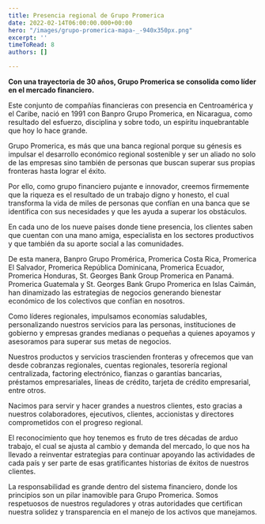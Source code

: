 ```yaml
---
title: Presencia regional de Grupo Promerica
date: 2022-02-14T06:00:00.000+00:00
hero: "/images/grupo-promerica-mapa-_-940x350px.png"
excerpt: ''
timeToRead: 8
authors: []

---
```

**Con una trayectoria de 30 años, Grupo Promerica se consolida como líder en el mercado financiero.**

Este conjunto de compañías financieras con presencia en Centroamérica y el Caribe, nació en 1991 con Banpro Grupo Promerica, en Nicaragua, como resultado del esfuerzo, disciplina y sobre todo, un espíritu inquebrantable que hoy lo hace grande.

Grupo Promerica, es más que una banca regional porque su génesis es impulsar el desarrollo económico regional sostenible y ser un aliado no solo de las empresas sino también de personas que buscan superar sus propias fronteras hasta lograr el éxito.

Por ello, como grupo financiero pujante e innovador, creemos firmemente que la riqueza es el resultado de un trabajo digno y honesto, el cual transforma la vida de miles de personas que confían en una banca que se identifica con sus necesidades y que les ayuda a superar los obstáculos.

En cada uno de los nueve países donde tiene presencia, los clientes saben que cuentan con una mano amiga, especialista en los sectores productivos y que también da su aporte social a las comunidades.

De esta manera, Banpro Grupo Promérica, Promerica Costa Rica, Promerica El Salvador, Promerica República Dominicana, Promerica Ecuador, Promerica Honduras, St. Georges Bank Group Promerica en Panamá. Promerica Guatemala y St. Georges Bank Grupo Promerica en Islas Caimán, han dinamizado las estrategias de negocios generando bienestar económico de los colectivos que confían en nosotros.

Como líderes regionales, impulsamos economías saludables, personalizando nuestros servicios para las personas, instituciones de gobierno y empresas grandes medianas o pequeñas a quienes apoyamos y asesoramos para superar sus metas de negocios.

Nuestros productos y servicios trascienden fronteras y ofrecemos que van desde cobranzas regionales, cuentas regionales, tesorería regional centralizada, factoring electrónico, fianzas o garantías bancarias, préstamos empresariales, líneas de crédito, tarjeta de crédito empresarial, entre otros.

Nacimos para servir y hacer grandes a nuestros clientes, esto gracias a nuestros colaboradores, ejecutivos, clientes, accionistas y directores comprometidos con el progreso regional.

El reconocimiento que hoy tenemos es fruto de tres décadas de arduo trabajo, el cual se ajusta al cambio y demanda del mercado, lo que nos ha llevado a reinventar estrategias para continuar apoyando las actividades de cada país y ser parte de esas gratificantes historias de éxitos de nuestros clientes.

La responsabilidad es grande dentro del sistema financiero, donde los principios son un pilar inamovible para Grupo Promerica. Somos respetuosos de nuestros reguladores y otras autoridades que certifican nuestra solidez y transparencia en el manejo de los activos que manejamos.